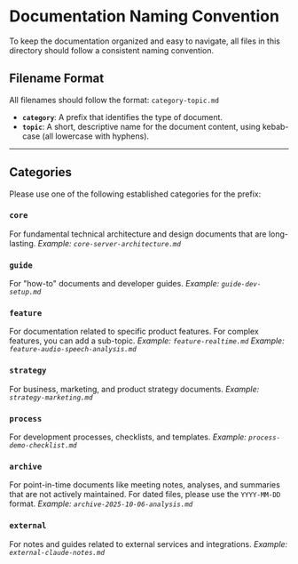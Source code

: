 # Documentation Naming Convention

To keep the documentation organized and easy to navigate, all files in this directory should follow a consistent naming convention.

## Filename Format

All filenames should follow the format: `category-topic.md`

- **`category`**: A prefix that identifies the type of document.
- **`topic`**: A short, descriptive name for the document content, using kebab-case (all lowercase with hyphens).

---

## Categories

Please use one of the following established categories for the prefix:

### `core`

For fundamental technical architecture and design documents that are long-lasting.
_Example: `core-server-architecture.md`_

### `guide`

For "how-to" documents and developer guides.
_Example: `guide-dev-setup.md`_

### `feature`

For documentation related to specific product features. For complex features, you can add a sub-topic.
_Example: `feature-realtime.md`_
_Example: `feature-audio-speech-analysis.md`_

### `strategy`

For business, marketing, and product strategy documents.
_Example: `strategy-marketing.md`_

### `process`

For development processes, checklists, and templates.
_Example: `process-demo-checklist.md`_

### `archive`

For point-in-time documents like meeting notes, analyses, and summaries that are not actively maintained. For dated files, please use the `YYYY-MM-DD` format.
_Example: `archive-2025-10-06-analysis.md`_

### `external`

For notes and guides related to external services and integrations.
_Example: `external-claude-notes.md`_
